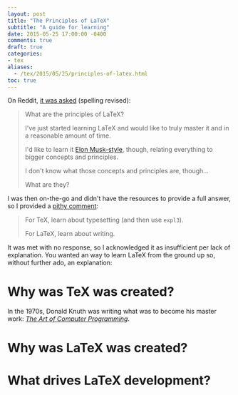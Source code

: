 ```yaml
---
layout: post
title: "The Principles of LaTeX"
subtitle: "A guide for learning"
date: 2015-05-25 17:00:00 -0400
comments: true
draft: true
categories:
- tex
aliases:
  - /tex/2015/05/25/principles-of-latex.html
toc: true
---
```


On Reddit, [it was asked][r-principles] (spelling revised):

<!--more-->

> What are the principles of LaTeX?
>
> I've just started learning LaTeX and would like to truly master it
> and in a reasonable amount of time.
>
> I'd like to learn it [Elon Musk-style][r-p-em], though, relating
> everything to bigger concepts and principles.
>
> I don't know what those concepts and principles are, though...
>
> What are they?

I was then on-the-go and didn't have the resources to provide a full
answer, so I provided a [pithy comment][r-p-comment]:

> For TeX, learn about typesetting (and then use `expl3`).
>
> For LaTeX, learn about writing.

It was met with no response, so I acknowledged it as insufficient per
lack of explanation.  You wanted an way to learn LaTeX from the ground
up so, without further ado, an explanation:

# Why was TeX was created?

In the 1970s, Donald Knuth was writing what was to become his master
work: [*The Art of Computer Programming*][taocp].

# Why was LaTeX was created?
# What drives LaTeX development?

[r-principles]: http://redd.it/36jm3d
[r-p-em]: http://i.imgur.com/Y1gKnBd.jpg
[r-p-comment]: http://www.reddit.com/r/LaTeX/comments/36jm3d/what_are_the_principles_of_latex/creux4h
[taocp]: https://en.wikipedia.org/wiki/The_Art_of_Computer_Programming
